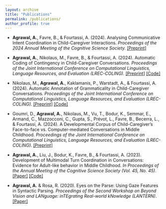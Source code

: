 ```yaml
---
layout: archive
title: "Publications"
permalink: /publications/
author_profile: true
---
```


- **Agrawal, A.**, Favre, B., & Fourtassi, A. (2024). Analysing Communicative Intent Coordination in Child-Caregiver Interactions. *Proceedings of the 2024 Annual Meeting of the Cognitive Science Society.* [\[Preprint\]](https://osf.io/preprints/psyarxiv/5ua6x)

- **Agrawal, A.**, Nikolaus, M., Favre, B., & Fourtassi, A. (2024). Automatic Coding of Contingency in Child-Caregiver Conversations. *Proceedings of the Joint International Conference on Computational Linguistics, Language Resources, and Evaluation (LREC-COLING).* [\[Preprint\]](https://osf.io/preprints/psyarxiv/hwnms) [\[Code\]](https://github.com/abhishek-agrawal94/childes-contingency)

- Nikolaus, M., **Agrawal, A.**, Kaklamanis, P., Warstadt, A., & Fourtassi, A. (2024). Automatic Annotation of Grammaticality in Child-Caregiver Conversations. *Proceedings of the Joint International Conference on Computational Linguistics, Language Resources, and Evaluation (LREC-COLING).* [\[Preprint\]](https://arxiv.org/pdf/2403.14208.pdf) [\[Code\]](https://github.com/mitjanikolaus/childes-grammaticality)

- Goumri, D., **Agrawal, A.**, Nikolaus, M., Vu, T., Bodur, K., Semmar, E., Armand, C., Mazzocconi, C., Gupta, S., Prévot, L., Favre, B., Becerra, L., & Fourtassi, A. (2024). A Developmental Corpus of Child-Caregiver’s Face-to-face vs. Computer-mediated Conversations in Middle Childhood. *Proceedings of the Joint International Conference on Computational Linguistics, Language Resources, and Evaluation (LREC-COLING).* [\[Preprint\]](https://osf.io/preprints/psyarxiv/9y6ek)

- **Agrawal, A.**, Liu, J., Bodur, K., Favre, B., & Fourtassi, A. (2023). Development of Multimodal Turn Coordination in Conversations: Evidence for Adult-like behavior in Middle Childhood. *In Proceedings of the Annual Meeting of the Cognitive Science Society (Vol. 45, No. 45)*. [\[Paper\]](http://abhishek-agrawal94.github.io/files/agrawal_development_2023.pdf) [\[Code\]](https://github.com/abhishek-agrawal94/BC-MC-Prediction)

- **Agrawal, A.** & Rosa, R. (2020). Eyes on the Parse: Using Gaze Features in Syntactic Parsing. *Proceedings of the Second Workshop on Beyond Vision and LANguage: inTEgrating Real-world kNowledge (LANTERN)*. [\[Paper\]](http://abhishek-agrawal94.github.io/files/2020.lantern-1.1.pdf)